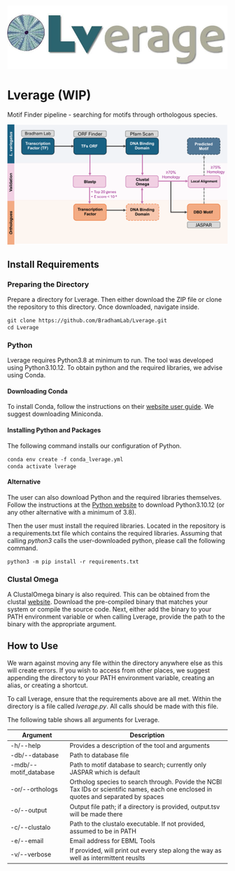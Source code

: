 ![Logo](logo.jpg "Lverage Logo")

# Lverage (WIP)
Motif Finder pipeline - searching for motifs through orthologous species.

![Workflow of Lverage. Obtaining and comparing DBDs between transcription factors to obtain motifs.](workflow.png "Lverage Workflow")

## Install Requirements

### Preparing the Directory
Prepare a directory for Lverage. Then either download the ZIP file or clone the repository to this directory. Once downloaded, navigate inside.
```
git clone https://github.com/BradhamLab/Lverage.git
cd Lverage
```

### Python
Lverage requires Python3.8 at minimum to run. The tool was developed using Python3.10.12. To obtain python and the required libraries, we advise using Conda.

#### Downloading Conda
To install Conda, follow the instructions on their [website user guide](https://conda.io/projects/conda/en/latest/user-guide/install/index.html "https://conda.io/projects/conda/en/latest/user-guide/install/index.html"). We suggest downloading Miniconda.

#### Installing Python and Packages
The following command installs our configuration of Python.
```
conda env create -f conda_lverage.yml
conda activate lverage
```

#### Alternative
The user can also download Python and the required libraries themselves. Follow the instructions at the [Python website](www.python.org "www.python.org") to download Python3.10.12 (or any other alternative with a minimum of 3.8). 

Then the user must install the required libraries. Located in the repository is a requirements.txt file which contains the required libraries. Assuming that calling *python3* calls the user-downloaded python, please call the following command.

```
python3 -m pip install -r requirements.txt
```

### Clustal Omega
A ClustalOmega binary is also required. This can be obtained from the clustal [website](http://www.clustal.org/omega/ "http://www.clustal.org/omega/"). Download the pre-compiled binary that matches your system or compile the source code. Next, either add the binary to your PATH environment variable or when calling Lverage, provide the path to the binary with the appropriate argument.

## How to Use
We warn against moving any file within the directory anywhere else as this will create errors. If you wish to access from other places, we suggest appending the directory to your PATH environment variable, creating an alias, or creating a shortcut.

To call Lverage, ensure that the requirements above are all met. Within the directory is a file called *lverage.py*. All calls should be made with this file.

The following table shows all arguments for Lverage.


|Argument|Description|
|---|---|
|-h/--help| Provides a description of the tool and arguments |
|-db/--database| Path to database file |
|-mdb/--motif_database| Path to motif database to search; currently only JASPAR which is default|
|-or/--orthologs|Ortholog species to search through. Povide the NCBI Tax IDs or scientific names, each one enclosed in quotes and separated by spaces|
|-o/--output|Output file path; if a directory is provided, output.tsv will be made there|
|-c/--clustalo| Path to the clustalo executable. If not provided, assumed to be in PATH|
|-e/--email|Email address for EBML Tools|
|-v/--verbose|If provided, will print out every step along the way as well as intermittent reuslts|



